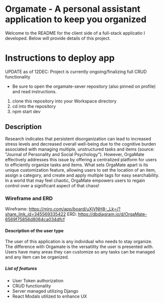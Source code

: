 # Orgamate - A personal assistant application to keep you organized

Welcome to the README for the client side of a full-stack applicatio I developed. Below will provide details of this project.

# Instructions to deploy app

UPDATE as of 12DEC: Project is currently ongoing/finalizing full CRUD functionality

- Be sure to open the orgamate-sever repository (also pinned on profile) and read instructions.

1. clone this repository into your Workspace directory
2. cd into the repository
3. npm start dev

## Description

Research indicates that persistent disorganization can lead to increased stress levels and decreased overall well-being due to the cognitive burden associated with managing multiple, unstructured tasks and items (source: "Journal of Personality and Social Psychology"). However, OrgaMate effectively addresses this issue by offering a centralized platform for users to efficiently organize tasks and items. What sets OrgaMate apart is its unique customization feature, allowing users to set the location of an item, assign a category, and create and apply multiple tags for easy searchability. In a world that may feel chaotic, OrgaMate empowers users to regain control over a significant aspect of that chaos!

### Wireframe and ERD

Wireframe: https://miro.com/app/board/uXjVNH8-_Lk=/?share_link_id=345569335422
ERD: https://dbdiagram.io/d/OrgaMate-6569f75856d8064ca034dfcf

#### Description of the user type

The user of this application is any individual who needs to stay organize. The difference with Orgamate is the versatility the user is presented with. Users have many areas they can customize so any tasks can be managed and any item can be organized.

##### List of features

- User Token authorization
- CRUD functionality
- Server managed utilizing Django
- React Modals utilized to enhance UX
